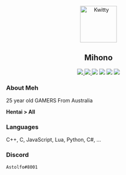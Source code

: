<p align="center">
 <img width="100px" src="https://media.discordapp.net/attachments/754562222251835423/918825917118287912/Y0tpIhum_400x400.png" align="center" alt="Kwitty" />
 <h2 align="center">Mihono</h2>
 <p align="center"></p>
</p>
  <p align="center">
<a href="">
      <img src="https://media.discordapp.net/attachments/754562222251835423/918825663044145212/27020Astolfo2028Saber29201.png?width=383&height=542"/>
    </a>
    <a href="https://en.wikipedia.org/wiki/Leet">
      <img src="https://media.discordapp.net/attachments/754562222251835423/918825815179948062/279347220-256-k544945.png"/>
    </a>
       <img src="https://cdn.discordapp.com/attachments/754562222251835423/911312281193828422/94179462_p0_master1200.png"/>
    </a>
          <img src="https://cdn.discordapp.com/attachments/754562222251835423/910911482617815080/nagisa1.jpg"/>
    </a>
              <img src="https://media.discordapp.net/attachments/754562222251835423/897514100106596352/Png.png"/>
    </a>
              <img src="https://media.discordapp.net/attachments/754562222251835423/897098753700417536/2222222.jpg?width=810&height=542"/>
    </a>
    <br />
 



### About Meh

25 year old GAMERS From Australia

**Hentai > All**


### Languages

C++, C, JavaScript, Lua, Python, C#, ...

### Discord

`Astolfo#8001`

